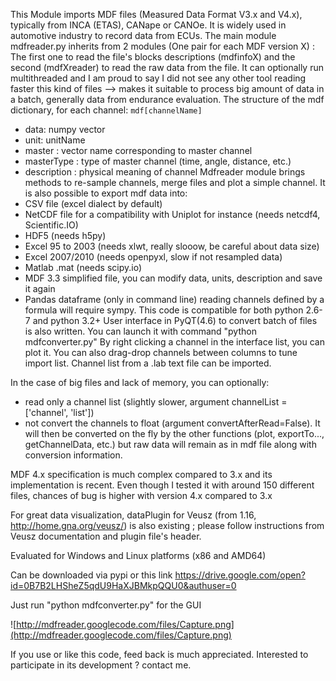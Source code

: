 This Module imports MDF files (Measured Data Format V3.x and V4.x), typically from INCA (ETAS), CANape or CANOe. It is widely used in automotive industry to record data from ECUs.
The main module mdfreader.py inherits from 2 modules (One pair for each MDF version X) : The first one to read the file's blocks descriptions (mdfinfoX) and the second (mdfXreader) to read the raw data from the file.
It can optionally run multithreaded and I am proud to say I did not see any other tool reading faster this kind of files --> makes it suitable to process big amount of data in a batch, generally data from endurance evaluation.
The structure of the mdf dictionary, for each channel:
`mdf[channelName]`
  * data: numpy vector
  * unit: unitName
  * master : vector name corresponding to master channel
  * masterType : type of master channel (time, angle, distance, etc.)
  * description : physical meaning of channel
Mdfreader module brings methods to re-sample channels, merge files and plot a simple channel. It is also possible to export mdf data into:
  * CSV file (excel dialect by default)
  * NetCDF file for a compatibility with Uniplot for instance (needs netcdf4, Scientific.IO)
  * HDF5 (needs h5py)
  * Excel 95 to 2003 (needs xlwt, really slooow, be careful about data size)
  * Excel 2007/2010 (needs openpyxl, slow if not resampled data)
  * Matlab .mat (needs scipy.io)
  * MDF 3.3 simplified file, you can modify data, units, description and save it again
  * Pandas dataframe (only in command line)
reading channels defined by a formula will require sympy.
This code is compatible for both python 2.6-7 and python 3.2+
User interface in PyQT(4.6) to convert batch of files is also written. You can launch it with command "python mdfconverter.py" By right clicking a channel in the interface list, you can plot it. You can also drag-drop channels between columns to tune import list. Channel list from a .lab text file can be imported.

In the case of big files and lack of memory, you can optionally:
  * read only a channel list (slightly slower, argument channelList = ['channel', 'list'])
  * not convert the channels to float (argument convertAfterRead=False). It will then be converted on the fly by the other functions (plot, exportTo..., getChannelData, etc.) but raw data will remain as in mdf file along with conversion information.

MDF 4.x specification is much complex compared to 3.x and its implementation is recent. Even though I tested it with around 150 different files, chances of bug is higher with version 4.x compared to 3.x

For great data visualization, dataPlugin for Veusz (from 1.16, http://home.gna.org/veusz/) is also existing ; please follow instructions from Veusz documentation and plugin file's header.

Evaluated for Windows and Linux platforms (x86 and AMD64)

Can be downloaded via pypi or this link https://drive.google.com/open?id=0B7B2LHSheZ5qdU9HaXJBMkpQQU0&authuser=0

Just run "python mdfconverter.py" for the GUI

![http://mdfreader.googlecode.com/files/Capture.png](http://mdfreader.googlecode.com/files/Capture.png)

If you use or like this code, feed back is much appreciated. Interested to participate in its development ? contact me.